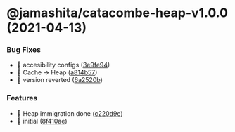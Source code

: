 # @jamashita/catacombe-heap-v1.0.0 (2021-04-13)


### Bug Fixes

* 🐛 accesibility configs ([3e9fe94](https://github.com/jamashita/catacombe/commit/3e9fe94a481f4ce70d4a76209e737faa1c54799b))
* 🐛 Cache -> Heap ([a814b57](https://github.com/jamashita/catacombe/commit/a814b578d93f01581680068433afabb30563a02e))
* 🐛 version reverted ([6a2520b](https://github.com/jamashita/catacombe/commit/6a2520babaa8b207c53e499e5b7b6ec6be6597a5))


### Features

* 🎸 Heap immigration done ([c220d9e](https://github.com/jamashita/catacombe/commit/c220d9e1bd02acde5fe4b7c8bd0953b584e31389))
* 🎸 initial ([8f410ae](https://github.com/jamashita/catacombe/commit/8f410aeebe0ed83e0a2d0466af39bcea40cadf99))
